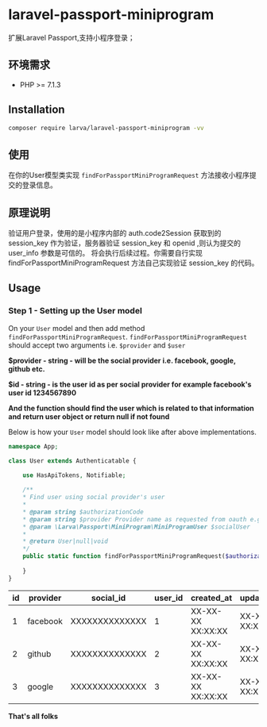 # laravel-passport-miniprogram

扩展Laravel Passport,支持小程序登录；

## 环境需求

- PHP >= 7.1.3

## Installation

```bash
composer require larva/laravel-passport-miniprogram -vv
```

## 使用

在你的User模型类实现 `findForPassportMiniProgramRequest` 方法接收小程序提交的登录信息。

## 原理说明

验证用户登录，使用的是小程序内部的 auth.code2Session 获取到的 session_key 作为验证，服务器验证 session_key 和 openid ,则认为提交的 user_info 参数是可信的。
将会执行后续过程。你需要自行实现 findForPassportMiniProgramRequest 方法自己实现验证 session_key 的代码。 

## Usage

### Step 1 - Setting up the User model

On your `User` model and then add method `findForPassportMiniProgramRequest`.
`findForPassportMiniProgramRequest` should accept two arguments i.e. `$provider` and `$user`

**$provider - string - will be the social provider i.e. facebook, google, github etc.**

**$id - string - is the user id as per social provider for example facebook's user id 1234567890**

**And the function should find the user which is related to that information and return user object or return null if not found**

Below is how your `User` model should look like after above implementations.


```php
namespace App;

class User extends Authenticatable {
    
    use HasApiTokens, Notifiable;

    /**
    * Find user using social provider's user
    * 
    * @param string $authorizationCode
    * @param string $provider Provider name as requested from oauth e.g. facebook
    * @param \Larva\Passport\MiniProgram\MiniProgramUser $socialUser
    *
    * @return User|null|void
    */
    public static function findForPassportMiniProgramRequest($authorizationCode, $provider, $user) {
        
    }
}
```

| id | provider | social_id | user_id | created_at        | updated_at        |
|----|----------|------------------|---------|-------------------|-------------------|
| 1  | facebook | XXXXXXXXXXXXXX   | 1       | XX-XX-XX XX:XX:XX | XX-XX-XX XX:XX:XX |
| 2  | github   | XXXXXXXXXXXXXX   | 2       | XX-XX-XX XX:XX:XX | XX-XX-XX XX:XX:XX |
| 3  | google   | XXXXXXXXXXXXXX   | 3       | XX-XX-XX XX:XX:XX | XX-XX-XX XX:XX:XX |

**That's all folks**